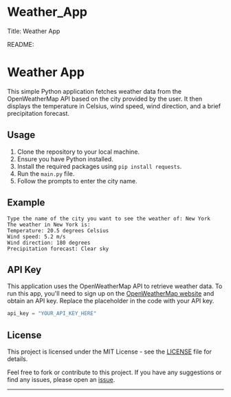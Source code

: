 # Weather_App


Title: Weather App

README:

# Weather App

This simple Python application fetches weather data from the OpenWeatherMap API based on the city provided by the user. It then displays the temperature in Celsius, wind speed, wind direction, and a brief precipitation forecast.

## Usage

1. Clone the repository to your local machine.
2. Ensure you have Python installed.
3. Install the required packages using `pip install requests`.
4. Run the `main.py` file.
5. Follow the prompts to enter the city name.

## Example

```
Type the name of the city you want to see the weather of: New York
The weather in New York is:
Temperature: 20.5 degrees Celsius
Wind speed: 5.2 m/s
Wind direction: 180 degrees
Precipitation forecast: Clear sky
```

## API Key

This application uses the OpenWeatherMap API to retrieve weather data. To run this app, you'll need to sign up on the [OpenWeatherMap website](https://openweathermap.org/) and obtain an API key. Replace the placeholder in the code with your API key.

```python
api_key = "YOUR_API_KEY_HERE"
```

## License

This project is licensed under the MIT License - see the [LICENSE](LICENSE) file for details.

Feel free to fork or contribute to this project. If you have any suggestions or find any issues, please open an [issue](https://github.com/your_username/weather-app/issues).

---
